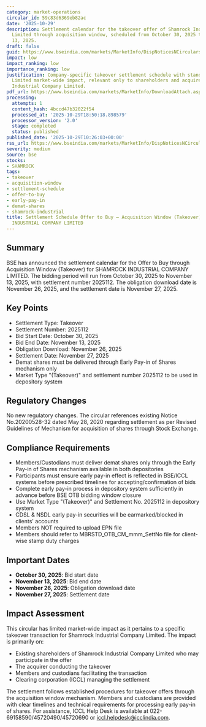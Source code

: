 ```yaml
---
category: market-operations
circular_id: 59c83d6369eb82ac
date: '2025-10-29'
description: Settlement calendar for the takeover offer of Shamrock Industrial Company
  Limited through acquisition window, scheduled from October 30, 2025 to November
  13, 2025.
draft: false
guid: https://www.bseindia.com/markets/MarketInfo/DispNoticesNCirculars.aspx?Noticeid={B29500DA-D630-4D40-AB9D-8268F1E320E7}&noticeno=20251029-8&dt=10/29/2025&icount=8&totcount=60&flag=0
impact: low
impact_ranking: low
importance_ranking: low
justification: Company-specific takeover settlement schedule with standard procedures.
  Limited market-wide impact, relevant only to shareholders and acquirers of Shamrock
  Industrial Company Limited.
pdf_url: https://www.bseindia.com/markets/MarketInfo/DownloadAttach.aspx?id=20251029-8&attachedId=
processing:
  attempts: 1
  content_hash: 4bccd47b32022f54
  processed_at: '2025-10-29T18:50:18.898579'
  processor_version: '2.0'
  stage: completed
  status: published
published_date: '2025-10-29T10:26:03+00:00'
rss_url: https://www.bseindia.com/markets/MarketInfo/DispNoticesNCirculars.aspx?Noticeid={B29500DA-D630-4D40-AB9D-8268F1E320E7}&noticeno=20251029-8&dt=10/29/2025&icount=8&totcount=60&flag=0
severity: medium
source: bse
stocks:
- SHAMROCK
tags:
- takeover
- acquisition-window
- settlement-schedule
- offer-to-buy
- early-pay-in
- demat-shares
- shamrock-industrial
title: Settlement Schedule Offer to Buy – Acquisition Window (Takeover) for SHAMROCK
  INDUSTRIAL COMPANY LIMITED
---
```


## Summary

BSE has announced the settlement calendar for the Offer to Buy through Acquisition Window (Takeover) for SHAMROCK INDUSTRIAL COMPANY LIMITED. The bidding period will run from October 30, 2025 to November 13, 2025, with settlement number 2025112. The obligation download date is November 26, 2025, and the settlement date is November 27, 2025.

## Key Points

- Settlement Type: Takeover
- Settlement Number: 2025112
- Bid Start Date: October 30, 2025
- Bid End Date: November 13, 2025
- Obligation Download: November 26, 2025
- Settlement Date: November 27, 2025
- Demat shares must be delivered through Early Pay-in of Shares mechanism only
- Market Type "(Takeover)" and settlement number 2025112 to be used in depository system

## Regulatory Changes

No new regulatory changes. The circular references existing Notice No.20200528-32 dated May 28, 2020 regarding settlement as per Revised Guidelines of Mechanism for acquisition of shares through Stock Exchange.

## Compliance Requirements

- Members/Custodians must deliver demat shares only through the Early Pay-in of Shares mechanism available in both depositories
- Participants must ensure early pay-in effect is reflected in BSE/ICCL systems before prescribed timelines for accepting/confirmation of bids
- Complete early pay-in process in depository system sufficiently in advance before BSE OTB bidding window closure
- Use Market Type "(Takeover)" and Settlement No. 2025112 in depository system
- CDSL & NSDL early pay-in securities will be earmarked/blocked in clients' accounts
- Members NOT required to upload EPN file
- Members should refer to MBRSTD_OTB_CM_mmm_SettNo file for client-wise stamp duty charges

## Important Dates

- **October 30, 2025**: Bid start date
- **November 13, 2025**: Bid end date
- **November 26, 2025**: Obligation download date
- **November 27, 2025**: Settlement date

## Impact Assessment

This circular has limited market-wide impact as it pertains to a specific takeover transaction for Shamrock Industrial Company Limited. The impact is primarily on:

- Existing shareholders of Shamrock Industrial Company Limited who may participate in the offer
- The acquirer conducting the takeover
- Members and custodians facilitating the transaction
- Clearing corporation (ICCL) managing the settlement

The settlement follows established procedures for takeover offers through the acquisition window mechanism. Members and custodians are provided with clear timelines and technical requirements for processing early pay-in of shares. For assistance, ICCL Help Desk is available at 022-69158590/45720490/45720690 or iccl.helpdesk@icclindia.com.